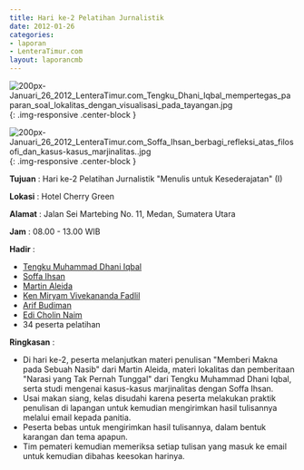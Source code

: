 ```yaml
---
title: Hari ke-2 Pelatihan Jurnalistik
date: 2012-01-26
categories:
- laporan
- LenteraTimur.com
layout: laporancmb
---
```



![200px-Januari_26_2012_LenteraTimur.com_Tengku_Dhani_Iqbal_mempertegas_paparan_soal_lokalitas_dengan_visualisasi_pada_tayangan.jpg](/uploads/200px-Januari_26_2012_LenteraTimur.com_Tengku_Dhani_Iqbal_mempertegas_paparan_soal_lokalitas_dengan_visualisasi_pada_tayangan.jpg){: .img-responsive .center-block }

![200px-Januari_26_2012_LenteraTimur.com_Soffa_Ihsan_berbagi_refleksi_atas_filosofi_dan_kasus-kasus_marjinalitas..jpg](/uploads/200px-Januari_26_2012_LenteraTimur.com_Soffa_Ihsan_berbagi_refleksi_atas_filosofi_dan_kasus-kasus_marjinalitas..jpg){: .img-responsive .center-block }


**Tujuan** : Hari ke-2 Pelatihan Jurnalistik "Menulis untuk Kesederajatan" (I) 

**Lokasi** : Hotel Cherry Green

**Alamat** : Jalan Sei Martebing No. 11, Medan, Sumatera Utara

**Jam** : 08.00 - 13.00 WIB

**Hadir** :  
* [Tengku Muhammad Dhani Iqbal](http://wiki.ciptamedia.org/wiki/Tengku_Muhammad_Dhani_Iqbal)
* [Soffa Ihsan](http://wiki.ciptamedia.org/wiki/Soffa_Ihsan)
* [Martin Aleida](http://wiki.ciptamedia.org/wiki/Martin_Aleida)
* [Ken Miryam Vivekananda Fadlil](http://wiki.ciptamedia.org/wiki/Ken_Miryam_Vivekananda_Fadlil)
* [Arif Budiman](http://wiki.ciptamedia.org/wiki/Arif_Budiman)
* [Edi Cholin Naim](http://wiki.ciptamedia.org/wiki/Edi_Cholin_Naim)
* 34 peserta pelatihan

**Ringkasan** : 
* Di hari ke-2, peserta melanjutkan materi penulisan "Memberi Makna pada Sebuah Nasib" dari Martin Aleida, materi lokalitas dan pemberitaan "Narasi yang Tak Pernah Tunggal" dari Tengku Muhammad Dhani Iqbal, serta studi mengenai kasus-kasus marjinalitas dengan Soffa Ihsan.
* Usai makan siang, kelas disudahi karena peserta melakukan praktik penulisan di lapangan untuk kemudian mengirimkan hasil tulisannya melalui email kepada panitia.
* Peserta bebas untuk mengirimkan hasil tulisannya, dalam bentuk karangan dan tema apapun.
* Tim pemateri kemudian memeriksa setiap tulisan yang masuk ke email untuk kemudian dibahas keesokan harinya.

